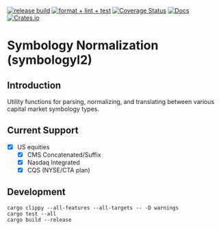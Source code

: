 [![release build](https://github.com/onechronos/symbologyl2/actions/workflows/build.yml/badge.svg)](https://github.com/onechronos/symbologyl2/actions/workflows/build.yml)
[![format + lint + test](https://github.com/onechronos/symbologyl2/actions/workflows/test.yml/badge.svg)](https://github.com/onechronos/symbologyl2/actions/workflows/test.yml)
[![Coverage Status](https://coveralls.io/repos/github/onechronos/symbologyl2/badge.svg)](https://coveralls.io/github/onechronos/symbologyl2)
[![Docs](https://img.shields.io/docsrs/symbologyl2)](https://docs.rs/symbologyl2/)
[![Crates.io](https://img.shields.io/crates/v/symbologyl2)](https://crates.io/crates/symbologyl2)

# Symbology Normalization (symbologyl2)

## Introduction

Utility functions for parsing, normalizing, and translating between various
capital market symbology types.

## Current Support

- [x] US equities
  - [x] CMS Concatenated/Suffix
  - [x] Nasdaq Integrated
  - [x] CQS (NYSE/CTA plan)

## Development

```
cargo clippy --all-features --all-targets -- -D warnings
cargo test --all
cargo build --release
```
